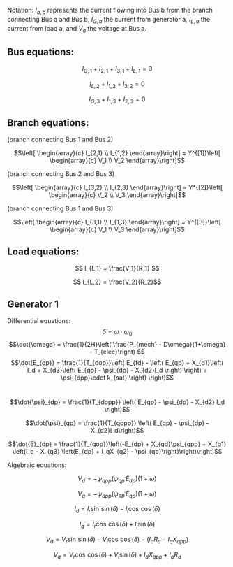 Notation: $I_{a,b}$ represents the current flowing into Bus b from the branch connecting Bus a and Bus b, $I_{G,a}$ the current from generator a, $I_{L,a}$ the current from load a, and $V_a$ the voltage at Bus a.

## Bus equations:
```math 
I_{G,1}+I_{2,1}+I_{3,1}+I_{L,1} = 0
```
```math
I_{L,2}+I_{1,2}+I_{3,2} = 0
```
```math 
I_{G,3}+I_{1,3}+I_{2,3} = 0
```

## Branch equations:

(branch connecting Bus 1 and Bus 2)
```math
\left[ \begin{array}{c}
        I_{2,1} \\
        I_{1,2}
    \end{array}\right] = 
    Y^{[1]}\left[ \begin{array}{c}
        V_1 \\
        V_2
\end{array}\right]
```

(branch connecting Bus 2 and Bus 3)
```math
\left[ \begin{array}{c}
        I_{3,2} \\
        I_{2,3}
    \end{array}\right] = 
    Y^{[2]}\left[ \begin{array}{c}
        V_2 \\
        V_3
    \end{array}\right]
```

(branch connecting Bus 1 and Bus 3)
```math
\left[ \begin{array}{c}
        I_{3,1} \\
        I_{1,3}
    \end{array}\right] = 
    Y^{[3]}\left[ \begin{array}{c}
        V_1 \\
        V_3
    \end{array}\right]
```

 ## Load equations:
```math
 I_{L,1} = \frac{V_1}{R_1} 
``` 
```math
    I_{L,2} = \frac{V_2}{R_2}
```

## Generator 1
Differential equations: <br>
$$\dot{\delta} = \omega \cdot \omega_0 $$
$$\dot{\omega} = \frac{1}{2H}\left( \frac{P_{mech} - D\omega}{1+\omega} - T_{elec}\right) $$
$$\dot{E_{qp}} = \frac{1}{T_{dop}}\left(  E_{fd} - \left( E_{qp} + X_{d1}\left( I_d + X_{d3}\left( E_{qp} - \psi_{dp} - X_{d2}I_d \right)  \right) + \psi_{dpp}\cdot k_{sat} \right) \right)$$ <br>
```math
\dot{\psi}_{dp} = \frac{1}{T_{dopp}} \left( E_{qp} - \psi_{dp} - X_{d2} I_d \right)
```
```math
\dot{\psi}_{qp} = \frac{1}{T_{qopp}} \left( E_{qp} - \psi_{dp} - X_{d2}I_d\right)
```
```math
\dot{E}_{dp} = \frac{1}{T_{qop}}\left(-E_{dp} + X_{qd}\psi_{qpp} + X_{q1} \left(I_q - X_{q3} \left(E_{dp} + I_qX_{q2} - \psi_{qp}\right)\right)\right)
```
Algebraic equations:
```math
V_d = -\psi_{qpp}(\psi_{qp^{\prime}}E_{dp})(1+\omega)
```
```math
V_q = -\psi_{dpp}(\psi_{dp^{\prime}}E_{qp})(1+\omega)
```
```math
I_d = I_r\sin\,\sin(\delta) - I_i\cos\,\cos(\delta)
```
```math
I_q = I_r\cos\,\cos(\delta) + I_i\sin(\delta)
```
```math
V_d = V_r\sin\,\sin(\delta) - V_i\cos\,\cos(\delta) - (I_d R_a  -I_q X_{qpp})
```
```math
V_q = V_r\cos\,\cos(\delta) + V_i\sin(\delta) + I_{d}X_{qpp} + I_{q}R_a
```


